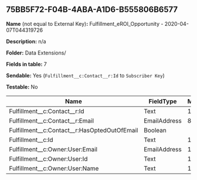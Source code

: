 ## 75BB5F72-F04B-4ABA-A1D6-B555806B6577

**Name** (not equal to External Key)**:** Fulfillment_eROI_Opportunity - 2020-04-07T044319726

**Description:** n/a

**Folder:** Data Extensions/

**Fields in table:** 7

**Sendable:** Yes (`Fulfillment__c:Contact__r:Id` to `Subscriber Key`)

**Testable:** No

| Name | FieldType | MaxLength | IsPrimaryKey | IsNullable | DefaultValue |
| --- | --- | --- | --- | --- | --- |
| Fulfillment__c:Contact__r:Id | Text | 18 | - | - |  |
| Fulfillment__c:Contact__r:Email | EmailAddress | 80 | - | + |  |
| Fulfillment__c:Contact__r:HasOptedOutOfEmail | Boolean |  | - | + | False |
| Fulfillment__c:Id | Text | 18 | - | - |  |
| Fulfillment__c:Owner:User:Email | EmailAddress | 128 | - | + |  |
| Fulfillment__c:Owner:User:Id | Text | 18 | - | + |  |
| Fulfillment__c:Owner:User:Name | Text | 121 | - | + |  |
